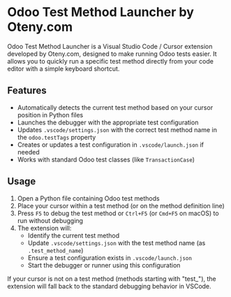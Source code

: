 # Odoo Test Method Launcher by Oteny.com

Odoo Test Method Launcher is a Visual Studio Code / Cursor extension developed by Oteny.com, designed to make running Odoo tests easier. It allows you to quickly run a specific test method directly from your code editor with a simple keyboard shortcut.

## Features

- Automatically detects the current test method based on your cursor position in Python files
- Launches the debugger with the appropriate test configuration
- Updates `.vscode/settings.json` with the correct test method name in the `odoo.testTags` property
- Creates or updates a test configuration in `.vscode/launch.json` if needed
- Works with standard Odoo test classes (like `TransactionCase`)

## Usage

1. Open a Python file containing Odoo test methods
2. Place your cursor within a test method (or on the method definition line)
3. Press `F5` to debug the test method or `Ctrl+F5` (or `Cmd+F5` on macOS) to run without debugging
4. The extension will:
   - Identify the current test method
   - Update `.vscode/settings.json` with the test method name (as `.test_method_name`)
   - Ensure a test configuration exists in `.vscode/launch.json`
   - Start the debugger or runner using this configuration

If your cursor is not on a test method (methods starting with "test_"), the extension will fall back to the standard debugging behavior in VSCode.

## Extension Commands

This extension contributes the following commands:

* `oteny-run-odoo-test.debugCurrentTest`: Debug Current Odoo Test Method (F5)
* `oteny-run-odoo-test.runCurrentTest`: Run Current Odoo Test Method without Debugging (Ctrl+F5 or Cmd+F5 on macOS)

## How It Works

The extension:
1. Identifies the current method by searching backward from the cursor position for a method definition
2. Updates the `odoo.testTags` property in your `.vscode/settings.json` file with the current method name prefixed with a dot (e.g., `.test_method_name`)
3. Ensures there's a debug configuration in `.vscode/launch.json` that:
   - Is based on your existing launch configuration
   - Has `-test` appended to the name
   - Includes the necessary test arguments (`--test-enable`, `--test-tags=${config:odoo.testTags}`, `--limit-time-real 0`)
4. Launches the debugger with this test configuration

## Example Configuration Files

### Example `launch.json`

```json
{
    "version": "0.2.0",
    "configurations": [
        {
            "name": "odoo",
            "type": "debugpy",
            "request": "launch",
            "cwd": "${workspaceRoot}",
            "python": "${workspaceRoot}/path/to/venv/bin/python3",
            "program": "${workspaceRoot}/path/to/odoo/odoo-bin",
            "args": [
                "--addons-path=${config:odoo.addonsPath}",
                "-d",
                "${config:odoo.database}",
                "-r",
                "${config:odoo.user}",
                "-w",
                "${config:odoo.password}"
            ]
        },
        {
            "name": "odoo-test",
            "type": "debugpy",
            "request": "launch",
            "cwd": "${workspaceRoot}",
            "python": "${workspaceRoot}/path/to/venv/bin/python3",
            "program": "${workspaceRoot}/path/to/odoo/odoo-bin",
            "args": [
                "--addons-path=${config:odoo.addonsPath}",
                "--test-enable",
                "--test-tags=${config:odoo.testTags}",
                "-d",
                "${config:odoo.database}",
                "-r",
                "${config:odoo.user}",
                "-w",
                "${config:odoo.password}",
                "--limit-time-real",
                "0"
            ]
        }
    ]
}
```

### Example `settings.json`

```json
{
    "odoo": {
        "database": "odoo_db",
        "user": "odoo",
        "password": "password",
        "addonsPath": "/path/to/addons,/path/to/custom/addons",
        "testTags": ".test_method_name"
    }
}
```

The extension will automatically update the `odoo.testTags` value in your settings.json when you run a test, and will create the test configuration in launch.json if it doesn't already exist.

## Why Use `settings.json` for Test Configuration?

Using `settings.json` for test-specific configuration offers several advantages:

- **Developer-specific settings**: The `.vscode/settings.json` file is typically added to `.gitignore`, making it local to each developer's environment. This means each developer can have their own test configuration without affecting others.

- **Avoiding merge conflicts**: Since `settings.json` isn't typically committed to version control, you won't encounter merge conflicts when multiple developers are working on different tests simultaneously.

- **Separation of concerns**: By keeping the test method selection in `settings.json` and referencing it from `launch.json`, we maintain a clean separation between the debugger configuration (shared across the team) and the specific test being run (individual to each developer).

- **Quick switching**: This approach allows you to quickly switch between different test methods without modifying shared configuration files, making your workflow more efficient.

The extension handles all the necessary updates to `settings.json` automatically, so you can focus on writing and testing your code.

## About Oteny.com

Oteny.com specializes in Odoo development tools and services. This extension is part of our commitment to improving the Odoo development experience for the community.

## License

[MIT](LICENSE) 